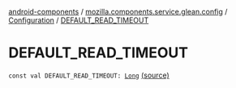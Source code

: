 [android-components](../../index.md) / [mozilla.components.service.glean.config](../index.md) / [Configuration](index.md) / [DEFAULT_READ_TIMEOUT](./-d-e-f-a-u-l-t_-r-e-a-d_-t-i-m-e-o-u-t.md)

# DEFAULT_READ_TIMEOUT

`const val DEFAULT_READ_TIMEOUT: `[`Long`](https://kotlinlang.org/api/latest/jvm/stdlib/kotlin/-long/index.html) [(source)](https://github.com/mozilla-mobile/android-components/blob/master/components/service/glean/src/main/java/mozilla/components/service/glean/config/Configuration.kt#L70)